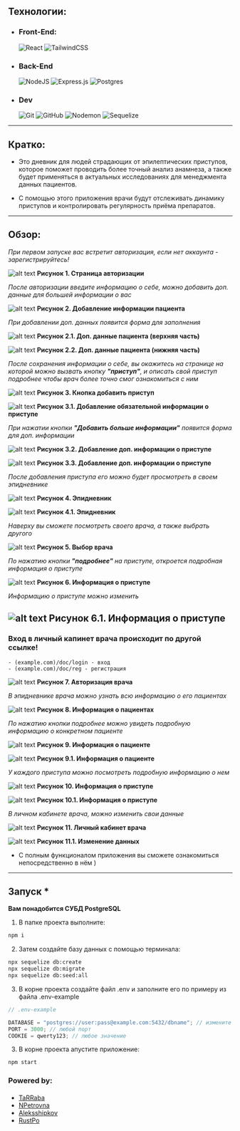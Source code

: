 ## Технологии:

- ### Front-End:

  ![React](https://img.shields.io/badge/react-%2320232a.svg?style=for-the-badge&logo=react&logoColor=%2361DAFB) ![TailwindCSS](https://img.shields.io/badge/tailwindcss-%2338B2AC.svg?style=for-the-badge&logo=tailwind-css&logoColor=white)

- ### Back-End

  ![NodeJS](https://img.shields.io/badge/node.js-6DA55F?style=for-the-badge&logo=node.js&logoColor=white) ![Express.js](https://img.shields.io/badge/express.js-%23404d59.svg?style=for-the-badge&logo=express&logoColor=%2361DAFB) ![Postgres](https://img.shields.io/badge/postgres-%23316192.svg?style=for-the-badge&logo=postgresql&logoColor=white)

- ### Dev
  ![Git](https://img.shields.io/badge/git-%23F05033.svg?style=for-the-badge&logo=git&logoColor=white) ![GitHub](https://img.shields.io/badge/github-%23121011.svg?style=for-the-badge&logo=github&logoColor=white) ![Nodemon](https://img.shields.io/badge/NODEMON-%23323330.svg?style=for-the-badge&logo=nodemon&logoColor=%BBDEAD) ![Sequelize](https://img.shields.io/badge/Sequelize-52B0E7?style=for-the-badge&logo=Sequelize&logoColor=white)

---

## Кратко:

- Это дневник для людей страдающих от эпилептических приступов, которое поможет проводить более точный анализ анамнеза, а также будет применяться в актуальных исследованиях для менеджмента данных пациентов.

- С помощью этого приложения врачи будут отслеживать динамику приступов и контролировать регулярность приёма препаратов.

---

## Обзор:

*При первом запуске вас встретит авторизация, если нет аккаунта - зарегистрируйтесь!*

![alt text](readme-assets/1.png)
**Рисунок 1. Страница авторизации**

*После авторизации введите информацию о себе, можно добавить доп. данные для большей информации о вас*

![alt text](readme-assets/2.png)
**Рисунок 2. Добавление информации пациента**

*При добавлении доп. данных появится форма для заполнения*

![alt text](readme-assets/3.png)
**Рисунок 2.1. Доп. данные пациента (верхняя часть)**

![alt text](readme-assets/4.png)
**Рисунок 2.2. Доп. данные пациента (нижняя часть)**

*После сохранения информации о себе, вы окажитесь на странице на которой можно вызвать кнопку **"приступ"**, и описать свой приступ подробнее чтобы врач более точно смог ознакомиться с ним*

![alt text](readme-assets/5.png)
**Рисунок 3. Кнопка добавить приступ**

![alt text](readme-assets/6.png)
**Рисунок 3.1. Добавление обязательной информации о приступе**

*При нажатии кнопки **"Добавить больше информации"** появится форма для доп. информации*

![alt text](readme-assets/7.png)
**Рисунок 3.2. Добавление доп. информации о приступе**

![alt text](readme-assets/8.png)
**Рисунок 3.3. Добавление доп. информации о приступе**

*После добавления приступа его можно будет просмотреть в своем эпидневнике*

![alt text](readme-assets/9.png)
**Рисунок 4. Эпидневник**

![alt text](readme-assets/10.png)
**Рисунок 4.1. Эпидневник**

*Наверху вы сможете посмотреть своего врача, а также выбрать другого*

![alt text](readme-assets/11.png)
**Рисунок 5. Выбор врача**

*По нажатию кнопки **"подробнее"** на приступе, откроется подробная информация о приступе*

![alt text](readme-assets/12.png)
**Рисунок 6. Информация о приступе**

*Информацию о приступе можно изменить*

![alt text](readme-assets/14.png)
**Рисунок 6.1. Информация о приступе**
---

### Вход в личный капинет врача происходит по другой ссылке! 
    - (example.com)/doc/login - вход
    - (example.com)/doc/reg - регистрация

![alt text](readme-assets/1.png)
**Рисунок 7. Авторизация врача**

*В эпидневнике врача можно узнать всю информацию о его пациентах*

![alt text](readme-assets/17.png)
**Рисунок 8. Информация о пациентах**

*По нажатию кнопки подробнее можно увидеть подробную информацию о конкретном пациенте*

![alt text](readme-assets/18.png)
**Рисунок 9. Информация о пациенте**

![alt text](readme-assets/19.png)
**Рисунок 9.1. Информация о пациенте**

*У каждого приступа можно посмотреть подробную информацию о нем*

![alt text](readme-assets/20.png)
**Рисунок 10. Информация о приступе**

![alt text](readme-assets/21.png)
**Рисунок 10.1. Информация о приступе**

*В личном кабинете врача, можно изменить свои данные*

![alt text](readme-assets/22.png)
**Рисунок 11. Личный кабинет врача**

![alt text](readme-assets/23.png)
**Рисунок 11.1. Изменение данных**

* С полным функционалом приложения вы сможете ознакомиться непосредственно в нём )
---

## Запуск \*

**Вам понадобится СУБД PostgreSQL**

1. В папке проекта выполните:

```bash
npm i
```

2. Затем создайте базу данных с помощью терминала:

```bash
npx sequelize db:create
npx sequelize db:migrate
npx sequelize db:seed:all
```

3. В корне проекта создайте файл .env и заполните его по примеру из файла .env-example

```js
// .env-example

DATABASE = "postgres://user:pass@example.com:5432/dbname"; // измените user, pass, url и dbname
PORT = 3000; // любой порт
COOKIE = qwerty123; // любое значение
```

3. В корне проекта апустите приложение:

```bash
npm start
```

### Powered by:

#### 
- [TaRRaba](https://github.com/TaRRaba)
- [NPetrovna](https://github.com/NPetrovna)
- [Aleksshipkov](https://github.com/Aleksshipkov)
- [RustPo](https://github.com/RustPo)
